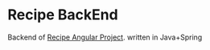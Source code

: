 # Recipe BackEnd

Backend of [Recipe Angular Project](https://github.com/PsykeDady/RecipeAngularUdemy). written in Java+Spring